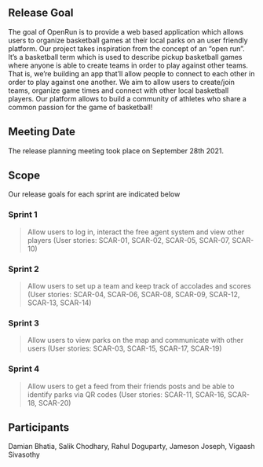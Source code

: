 ## Release Goal
The goal of OpenRun is to provide a web based application which allows users to organize basketball games at their local parks on an user friendly platform. Our project takes inspiration from the concept of an “open run”. It’s a basketball term which is used to describe pickup basketball games where anyone is able to create teams in order to play against other teams. That is, we’re building an app that’ll allow people to connect to each other in order to play against one another. We aim to allow users to create/join teams, organize game times and connect with other local basketball players. Our platform allows to build a community of athletes who share a common passion for the game of basketball!

## Meeting Date
The release planning meeting took place on September 28th 2021.

## Scope
Our release goals for each sprint are indicated below
### Sprint 1
> Allow users to log in, interact the free agent system and view other players (User stories: SCAR-01, SCAR-02, SCAR-05, SCAR-07, SCAR-10)
### Sprint 2
> Allow users to set up a team and keep track of accolades and scores (User stories: SCAR-04, SCAR-06, SCAR-08, SCAR-09, SCAR-12, SCAR-13, SCAR-14)
### Sprint 3
> Allow users to view parks on the map and communicate with other users (User stories: SCAR-03, SCAR-15, SCAR-17, SCAR-19)
### Sprint 4
> Allow users to get a feed from their friends posts and be able to identify parks via QR codes (User stories: SCAR-11, SCAR-16, SCAR-18, SCAR-20)
## Participants
Damian Bhatia, Salik Chodhary, Rahul Doguparty, Jameson Joseph, Vigaash Sivasothy
